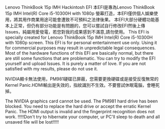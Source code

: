 Lenovo ThinkBook 15p IMH Hackintosh EFI
本EFI是專為Lenovo ThinkBook 15p IMH Intel(R) Core i5-10300H with 1080p 螢幕打造，本EFI僅供個人娛樂使用，將其用作商業用途可能會遭致不可預料之法律後果。 本EFI大部分硬體功能基本上正常，但仍有部分功能是有問題的，您可以嘗試自行修改EFI然後上傳Issues，純屬用愛發電，若您對我的成果感到不滿意,請勿使用。
This EFI is specially created for Lenovo ThinkBook 15p IMH Intel(R) Core i5-10300H with 1080p screen. This EFI is for personal entertainment use only. Using it for commercial purposes may result in unpredictable legal consequences. Most of the hardware functions of this EFI are basically normal, but there are still some functions that are problematic. You can try to modify the EFI yourself and upload Issues. It is purely a matter of love. If you are not satisfied with my results, please do not use it.

NVIDIA顯卡無法使用，PM981硬碟已屏蔽，您需要更換硬碟或是接受反復無常的Kernel Panic.HDMI輸出是失效的，指紋識別不生效。不要嘗試休眠電腦，會睡死掉。

The NVIDIA graphics card cannot be used. The PM981 hard drive has been blocked. You need to replace the hard drive or accept the erratic Kernel Panic. The HDMI output is invalid and the fingerprint recognition does not work.
!!!!!Don't try to hibernate your computer, ur PC'll sleep to death and all unsaved file will be lost!!!!!

